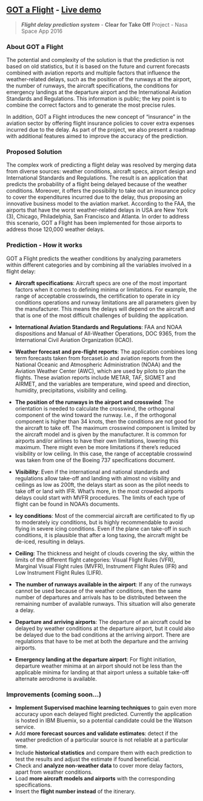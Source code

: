 ## [GOT a Flight](http://www.delay.ml/) - [Live demo](http://www.delay.ml/demo/)
> ***Flight delay prediction system*** - **Clear for Take Off** Project - Nasa Space App 2016

### About GOT a Flight

The potential and complexity of the solution is that the prediction is not based on old statistics, but it is based on the future and current forecasts combined with aviation reports and multiple factors that influence the weather-related delays, such as the position of the runways at the airport, the number of runways, the aircraft specifications, the conditions for emergency landings at the departure airport and the International Aviation Standards and Regulations. This information is public; the key point is to combine the correct factors and to generate the most precise rules.

In addition, GOT a Flight introduces the new concept of “insurance” in the aviation sector by offering flight insurance policies to cover extra expenses incurred due to the delay. As part of the project, we also present a roadmap with additional features aimed to improve the accuracy of the prediction.

### Proposed Solution

The complex work of predicting a flight delay was resolved by merging data from diverse sources: weather conditions, aircraft specs, airport design and International Standards and Regulations.
The result is an application that predicts the probability of a flight being delayed because of the weather conditions. Moreover, it offers the possibility to take out an insurance policy to cover the expenditures incurred due to the delay, thus proposing an innovative business model to the aviation market. According to the FAA, the airports that have the worst weather-related delays in USA are New York (3), Chicago, Philadelphia, San Francisco and Atlanta. In order to address this scenario, GOT a Flight has been implemented for those airports to address those 120,000 weather delays.

### Prediction - How it works 
GOT a Flight predicts the weather conditions by analyzing parameters within different categories and by combining all the variables involved in a flight delay:

- **Aircraft specifications**: Aircraft specs are one of the most important factors when it comes to defining minima or limitations. For example, the range of acceptable crosswinds, the certification to operate in icy conditions operations and runway limitations are all parameters given by the manufacturer. This means the delays will depend on the aircraft and that is one of the most difficult challenges of building the application.

- **International Aviation Standards and Regulations**: FAA and NOAA dispositions and Manual of All-Weather Operations, DOC 9365, from the International Civil Aviation Organization (ICAO).

- **Weather forecast and pre-flight reports**: The application combines long term forecasts taken from forcaset.io and aviation reports from the National Oceanic and Atmospheric Administration (NOAA) and the Aviation Weather Center (AWC), which are used by pilots to plan the flights. These aviation reports include METAR, TAF, SIGMET and AIRMET, and the variables are temperature, wind speed and direction, humidity, precipitations, visibility and ceiling.

- **The position of the runways in the airport and crosswind**: The orientation is needed to calculate the crosswind, the orthogonal component of the wind toward the runway. I.e., if the orthogonal component is higher than 34 knots, then the conditions are not good for the aircraft to take off. The maximum crosswind component is limited by the aircraft model and is given by the manufacturer. It is common for airports and/or airlines to have their own limitations, lowering this maximum. There might even be more limitations if there’s reduced visibility or low ceiling. In this case, the range of acceptable crosswind was taken from one of the Boeing 737 specifications document.

- **Visibility**: Even if the international and national standards and regulations allow take-off and landing with almost no visibility and ceilings as low as 200ft, the delays start as soon as the pilot needs to take off or land with IFR. What’s more, in the most crowded airports delays could start with MVFR procedures. The limits of each type of flight can be found in NOAA’s documents.

- **Icy conditions**: Most of the commercial aircraft are certificated to fly up to moderately icy conditions, but is highly recommendable to avoid flying in severe icing conditions. Even if the plane can take-off in such conditions, it is plausible that after a long taxing, the aircraft might be de-iced, resulting in delays.

- **Ceiling**: The thickness and height of clouds covering the sky, within the limits of the different flight categories: Visual Flight Rules (VFR), Marginal Visual Flight rules (MVFR), Instrument Flight Rules (IFR) and Low Instrument Flight Rules (LIFR).

- **The number of runways available in the airport**: If any of the runways cannot be used because of the weather conditions, then the same number of departures and arrivals has to be distributed between the remaining number of available runways. This situation will also generate a delay.

- **Departure and arriving airports**: The departure of an aircraft could be delayed by weather conditions at the departure airport, but it could also be delayed due to the bad conditions at the arriving airport. There are regulations that have to be met at both the departure and the arriving airports.

- **Emergency landing at the departure airport**: For flight initiation, departure weather minima at an airport should not be less than the applicable minima for landing at that airport unless a suitable take-off alternate aerodrome is available.

### Improvements (coming soon...)

- **Implement Supervised machine learning techniques** to gain even more accuracy upon each delayed flight predicted. Currently the application is hosted in IBM Bluemix, so a potential candidate could be the Watson service.
- Add **more forecast sources and validate estimates**: detect if the weather prediction of a particular source is not reliable at a particular time.
- Include **historical statistics** and compare them with each prediction to test the results and adjust the estimate if found beneficial.
- Check and **analyze non-weather data** to cover more delay factors, apart from weather conditions.
- Load **more aircraft models and airports** with the corresponding specifications.
- Insert the **flight number instead** of the itinerary.

